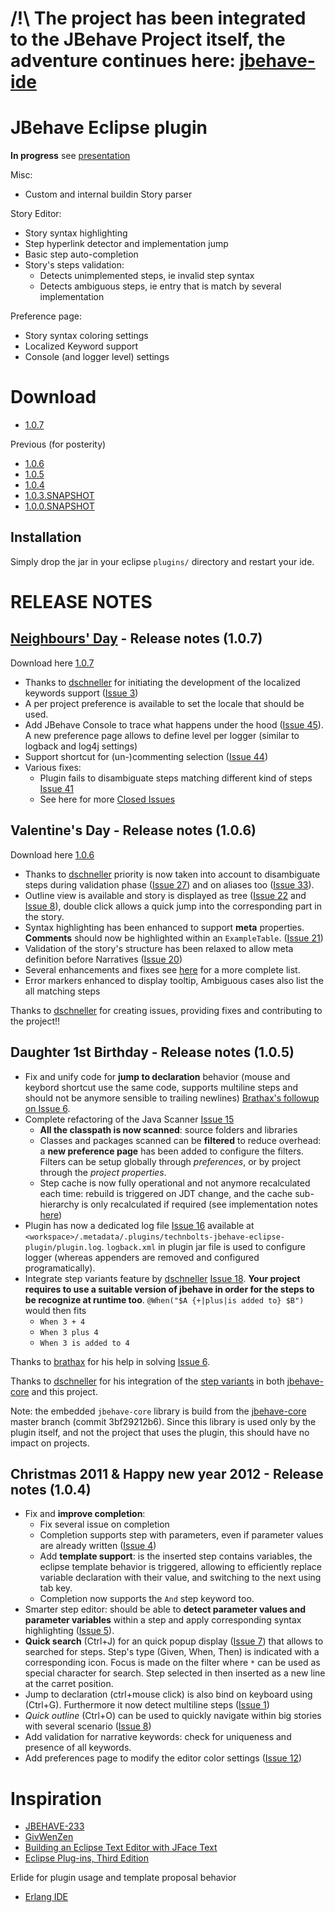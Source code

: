<h1>/!\ The project has been integrated to the JBehave Project itself, the adventure continues here: <a href="https://github.com/jbehave/jbehave-ide">jbehave-ide</a></h1>



JBehave Eclipse plugin
=======================

**In progress** see [presentation](http://arnauld.github.com/jbehave-eclipse-plugin/)


Misc:

* Custom and internal buildin Story parser

Story Editor:

* Story syntax highlighting
* Step hyperlink detector and implementation jump
* Basic step auto-completion
* Story's steps validation:
  * Detects unimplemented steps, ie invalid step syntax
  * Detects ambiguous steps, ie entry that is match by several implementation

Preference page:

* Story syntax coloring settings
* Localized Keyword support
* Console (and logger level) settings

Download
========================

* [1.0.7](https://github.com/downloads/Arnauld/jbehave-eclipse-plugin/technbolts-jbehave-eclipse-plugin_1.0.7.jar)

Previous (for posterity)

* [1.0.6](https://github.com/downloads/Arnauld/jbehave-eclipse-plugin/technbolts-jbehave-eclipse-plugin_1.0.6.jar)
* [1.0.5](https://github.com/downloads/Arnauld/jbehave-eclipse-plugin/technbolts-jbehave-eclipse-plugin_1.0.5.jar)
* [1.0.4](https://github.com/downloads/Arnauld/jbehave-eclipse-plugin/technbolts-jbehave-eclipse-plugin_1.0.4.jar)
* [1.0.3.SNAPSHOT](https://github.com/downloads/Arnauld/jbehave-eclipse-plugin/technbolts-jbehave-eclipse-plugin_1.0.3.SNAPSHOT.jar)
* [1.0.0.SNAPSHOT](https://github.com/downloads/Arnauld/jbehave-eclipse-plugin/technbolts-jbehave-eclipse-plugin_1.0.0.SNAPSHOT.jar)

Installation
------------

Simply drop the jar in your eclipse `plugins/` directory and restart your ide.


RELEASE NOTES
=============

[Neighbours' Day](http://fr.wikipedia.org/wiki/F%C3%AAte_des_voisins) - Release notes (1.0.7)
---------------------------------------------------------------------------------------------

Download here [1.0.7](https://github.com/downloads/Arnauld/jbehave-eclipse-plugin/technbolts-jbehave-eclipse-plugin_1.0.7.jar)

* Thanks to [dschneller](https://github.com/dschneller) for initiating the development of the localized keywords support ([Issue 3](https://github.com/Arnauld/jbehave-eclipse-plugin/issues/3)) 
 * A per project preference is available to set the locale that should be used.
* Add JBehave Console to trace what happens under the hood ([Issue 45](https://github.com/Arnauld/jbehave-eclipse-plugin/issues/45)). A new preference page allows to define level per logger (similar to logback and log4j settings)
* Support shortcut for (un-)commenting selection ([Issue 44](https://github.com/Arnauld/jbehave-eclipse-plugin/issues/44))
* Various fixes:
  * Plugin fails to disambiguate steps matching different kind of steps [Issue 41](https://github.com/Arnauld/jbehave-eclipse-plugin/issues/41)
  * See here for more [Closed Issues](https://github.com/Arnauld/jbehave-eclipse-plugin/issues?milestone=4&page=1&state=closed)

Valentine's Day - Release notes (1.0.6)
------------------------------------------------

Download here [1.0.6](https://github.com/downloads/Arnauld/jbehave-eclipse-plugin/technbolts-jbehave-eclipse-plugin_1.0.6.jar)

* Thanks to [dschneller](https://github.com/dschneller) priority is now taken into account to disambiguate steps during validation phase ([Issue 27](https://github.com/Arnauld/jbehave-eclipse-plugin/issues/27)) and on aliases too ([Issue 33](https://github.com/Arnauld/jbehave-eclipse-plugin/issues/33)).
* Outline view is available and story is displayed as tree ([Issue 22](https://github.com/Arnauld/jbehave-eclipse-plugin/issues/22) and [Issue 8](https://github.com/Arnauld/jbehave-eclipse-plugin/issues/8)), double click allows a quick jump into the corresponding part in the story.
* Syntax highlighting has been enhanced to support **meta** properties. **Comments** should now be highlighted within an `ExampleTable`. ([Issue 21](https://github.com/Arnauld/jbehave-eclipse-plugin/issues/21))
* Validation of the story's structure has been relaxed to allow meta definition before Narratives ([Issue 20](https://github.com/Arnauld/jbehave-eclipse-plugin/issues/20))
* Several enhancements and fixes see [here](https://github.com/Arnauld/jbehave-eclipse-plugin/issues?milestone=3&sort=created&direction=desc&state=closed) for a more complete list.
* Error markers enhanced to display tooltip, Ambiguous cases also list the all matching steps


Thanks to [dschneller](https://github.com/dschneller) for creating issues, providing fixes and contributing to the project!!


Daughter 1st Birthday - Release notes (1.0.5)
---------------------------------------------

* Fix and unify code for **jump to declaration** behavior (mouse and keybord shortcut use the same code, supports multiline steps and should not be anymore sensible to trailing newlines) [Brathax's followup on Issue 6](https://github.com/Arnauld/jbehave-eclipse-plugin/issues/6#issuecomment-3395767).
* Complete refactoring of the Java Scanner [Issue 15](https://github.com/Arnauld/jbehave-eclipse-plugin/issues/15)
  * **All the classpath is now scanned**: source folders and libraries
  * Classes and packages scanned can be **filtered** to reduce overhead: a **new preference page** has been added to configure the filters. Filters can be setup globally through *preferences*, or by project through the *project properties*.
  * Step cache is now fully operational and not anymore recalculated each time: rebuild is triggered on JDT change, and the cache sub-hierarchy is only recalculated if required (see implementation notes [here](https://github.com/Arnauld/jbehave-eclipse-plugin/issues/15#issuecomment-3478376))
* Plugin has now a dedicated log file [Issue 16](https://github.com/Arnauld/jbehave-eclipse-plugin/issues/16) available at `<workspace>/.metadata/.plugins/technbolts-jbehave-eclipse-plugin/plugin.log`. `logback.xml` in plugin jar file is used to configure logger (whereas appenders are removed and configured programatically).
* Integrate step variants feature by [dschneller](https://github.com/dschneller) [Issue 18](https://github.com/Arnauld/jbehave-eclipse-plugin/pull/18). **Your project requires to use a suitable version of jbehave in order for the steps to be recognize at runtime too**. `@When("$A {+|plus|is added to} $B")` would then fits
  * `When 3 + 4`
  * `When 3 plus 4`
  * `When 3 is added to 4`

Thanks to [brathax](https://github.com/brathax) for his help in solving [Issue 6](https://github.com/Arnauld/jbehave-eclipse-plugin/issues/6#issuecomment-3395767).

Thanks to [dschneller](https://github.com/dschneller) for his integration of the [step variants](http://jira.codehaus.org/browse/JBEHAVE-702?focusedCommentId=288852&page=com.atlassian.jira.plugin.system.issuetabpanels:comment-tabpanel#comment-288852) in both [jbehave-core](https://github.com/jbehave/jbehave-core) and this project.


Note: the embedded `jbehave-core` library is build from the [jbehave-core](https://github.com/jbehave/jbehave-core) master branch (commit 3bf29212b6). Since this library is used only by the plugin itself, and not the project that uses the plugin, this should have no impact on projects.


Christmas 2011 & Happy new year 2012 - Release notes (1.0.4)
------------------------------------------------------------

* Fix and **improve completion**:
  * Fix several issue on completion
  * Completion supports step with parameters, even if parameter values are already written ([Issue 4](https://github.com/Arnauld/jbehave-eclipse-plugin/issues/4))
  * Add **template support**: is the inserted step contains variables, the eclipse template behavior is triggered, allowing to efficiently replace variable declaration with their value, and switching to the next using tab key.
  * Completion now supports the `And` step keyword too.
* Smarter step editor: should be able to **detect parameter values and parameter variables** within a step and apply corresponding syntax highlighting ([Issue 5](https://github.com/Arnauld/jbehave-eclipse-plugin/issues/5)).
* **Quick search** (Ctrl+J) for an quick popup display ([Issue 7](https://github.com/Arnauld/jbehave-eclipse-plugin/issues/7)) that allows to searched for steps. Step's type (Given, When, Then) is indicated with a corresponding icon. Focus is made on the filter where `*` can be used as special character for search. Step selected in then inserted as a new line at the carret position.
* Jump to declaration (ctrl+mouse click) is also bind on keyboard using (Ctrl+G). Furthermore it now detect multiline steps ([Issue 1](https://github.com/Arnauld/jbehave-eclipse-plugin/issues/1))
* *Quick outline* (Ctrl+O) can be used to quickly navigate within big stories with several scenario ([Issue 8](https://github.com/Arnauld/jbehave-eclipse-plugin/issues/8))
* Add validation for narrative keywords: check for uniqueness and presence of all keywords.
* Add preferences page to modify the editor color settings ([Issue 12](https://github.com/Arnauld/jbehave-eclipse-plugin/issues/12))


Inspiration
========================

* [JBEHAVE-233](http://jira.codehaus.org/browse/JBEHAVE-233)
* [GivWenZen](https://bitbucket.org/szczepiq/givwenzenclipse/wiki/Home)
* [Building an Eclipse Text Editor with JFace Text](http://www.realsolve.co.uk/site/tech/jface-text.php)
* [Eclipse Plug-ins, Third Edition](http://www.amazon.com/Eclipse-Plug-ins-3rd-Eric-Clayberg/dp/0321553462/ref=sr_1_1?ie=UTF8&s=books&qid=1300059405&sr=8-1)

Erlide for plugin usage and template proposal behavior

* [Erlang IDE ](https://github.com/erlide/erlide)